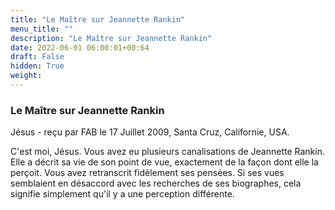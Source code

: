 ```yaml
---
title: "Le Maître sur Jeannette Rankin"
menu_title: ""
description: "Le Maître sur Jeannette Rankin"
date: 2022-06-01 06:00:01+00:64
draft: False
hidden: True
weight:
---
```

### Le Maître sur Jeannette Rankin

Jésus - reçu par FAB le 17 Juillet 2009, Santa Cruz, Californie, USA.

C'est moi, Jésus.
Vous avez eu plusieurs canalisations de Jeannette Rankin. Elle a décrit sa vie de son point de vue, exactement de la façon dont elle la perçoit. Vous avez retranscrit fidèlement ses pensées.
Si ses vues semblaient en désaccord avec les recherches de ses biographes, cela signifie simplement qu'il y a une perception différente.